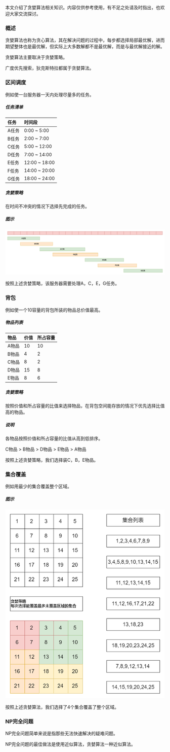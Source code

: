本文介绍了贪婪算法相关知识。内容仅供参考使用，有不足之处请及时指出，也欢迎大家交流探讨。

### 概述

贪婪算法也称为贪心算法，其在解决问题的过程中，每步都选择局部最优解，进而期望整体也是最优解，但实际上大多数解都不是最优解，而是与最优解接近的解。

贪婪算法主要取决于贪婪策略。

广度优先搜索，狄克斯特拉都属于贪婪算法。

### 区间调度

例如使一台服务器一天内处理尽量多的任务。

##### 任务清单

|任务|时间段|
|:----|:----|
|A任务|0:00 ~ 5:00|
|B任务|2:00 ~ 7:00|
|C任务|5:00 ~ 12:00|
|D任务|7:00 ~ 14:00|
|E任务|12:00 ~ 18:00|
|F任务|14:00 ~ 20:00|
|G任务|18:00 ~ 24:00|

##### 贪婪策略

在时间不冲突的情况下选择先完成的任务。

##### 图示

![贪婪算法-区间调度](./image/贪婪算法-区间调度.png)

按照上述贪婪策略，该服务器需要处理A，C，E，G任务。

### 背包

例如使一个10容量的背包所装的物品总价值最高。

##### 物品列表

|物品|价值|所占容量|
|:----|:----|:----|
|A物品|10|10|
|B物品|4|2|
|C物品|8|2|
|D物品|15|8|
|E物品|8|6|

##### 贪婪策略

按照价值和所占容量的比值来选择物品，在背包空间能存放的情况下优先选择比值高的物品。

##### 说明

各物品按照价值和所占容量的比值从高到低排序。

C物品 > B物品 > D物品 > E物品 > A物品 

按照上述贪婪策略，我们选择装C，B，E物品。

### 集合覆盖

例如用最少的集合覆盖整个区域。

##### 图示

![贪婪算法-集合覆盖](./image/贪婪算法-集合覆盖.png)

按照上述贪婪算法，我们选择了4个集合覆盖了整个区域。

### NP完全问题

NP完全问题简单来说是指那些无法快速解决的疑难问题。

NP完全问题的最佳做法是使用近似算法，贪婪算法一种近似算法。